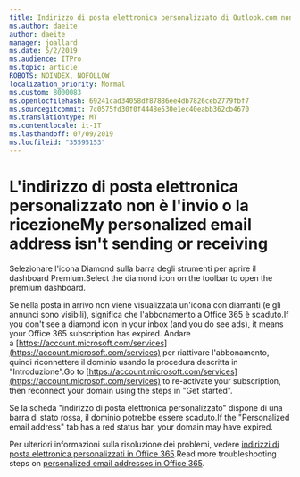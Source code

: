 ```yaml
---
title: Indirizzo di posta elettronica personalizzato di Outlook.com non è l'invio o la ricezione
ms.author: daeite
author: daeite
manager: joallard
ms.date: 5/2/2019
ms.audience: ITPro
ms.topic: article
ROBOTS: NOINDEX, NOFOLLOW
localization_priority: Normal
ms.custom: 8000083
ms.openlocfilehash: 69241cad34058df87886ee4db7826ceb2779fbf7
ms.sourcegitcommit: 7c0575fd30f0f4448e530e1ec40eabb362cb4670
ms.translationtype: MT
ms.contentlocale: it-IT
ms.lasthandoff: 07/09/2019
ms.locfileid: "35595153"
---
```

# <a name="my-personalized-email-address-isnt-sending-or-receiving"></a><span data-ttu-id="0fff4-102">L'indirizzo di posta elettronica personalizzato non è l'invio o la ricezione</span><span class="sxs-lookup"><span data-stu-id="0fff4-102">My personalized email address isn't sending or receiving</span></span>

<span data-ttu-id="0fff4-103">Selezionare l'icona Diamond sulla barra degli strumenti per aprire il dashboard Premium.</span><span class="sxs-lookup"><span data-stu-id="0fff4-103">Select the diamond icon on the toolbar to open the premium dashboard.</span></span>

<span data-ttu-id="0fff4-104">Se nella posta in arrivo non viene visualizzata un'icona con diamanti (e gli annunci sono visibili), significa che l'abbonamento a Office 365 è scaduto.</span><span class="sxs-lookup"><span data-stu-id="0fff4-104">If you don't see a diamond icon in your inbox (and you do see ads), it means your Office 365 subscription has expired.</span></span> <span data-ttu-id="0fff4-105">Andare a [https://account.microsoft.com/services](https://account.microsoft.com/services) per riattivare l'abbonamento, quindi riconnettere il dominio usando la procedura descritta in "Introduzione".</span><span class="sxs-lookup"><span data-stu-id="0fff4-105">Go to [https://account.microsoft.com/services](https://account.microsoft.com/services) to re-activate your subscription, then reconnect your domain using the steps in "Get started".</span></span>

<span data-ttu-id="0fff4-106">Se la scheda "indirizzo di posta elettronica personalizzato" dispone di una barra di stato rossa, il dominio potrebbe essere scaduto.</span><span class="sxs-lookup"><span data-stu-id="0fff4-106">If the "Personalized email address" tab has a red status bar, your domain may have expired.</span></span>

<span data-ttu-id="0fff4-107">Per ulteriori informazioni sulla risoluzione dei problemi, vedere [indirizzi di posta elettronica personalizzati in Office 365](https://support.office.com/article/75416a58-b225-4c02-8c07-8979403b427b?wt.mc_id=Office_Outlook_com_Alchemy).</span><span class="sxs-lookup"><span data-stu-id="0fff4-107">Read more troubleshooting steps on [personalized email addresses in Office 365](https://support.office.com/article/75416a58-b225-4c02-8c07-8979403b427b?wt.mc_id=Office_Outlook_com_Alchemy).</span></span>